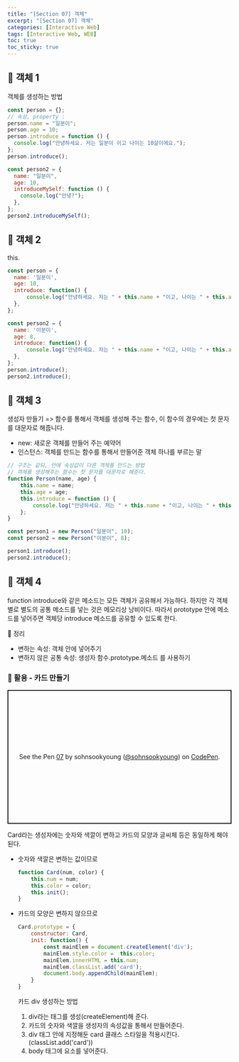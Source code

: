 ```yaml
---
title: "[Section 07] 객체"
excerpt: "[Section 07] 객체"
categories: [Interactive Web]
tags: [Interactive Web, WEB]
toc: true
toc_sticky: true
---
```


## 🔮 객체 1

객체를 생성하는 방법

```js
const person = {};
// 속성, property :
person.name = "일분이";
person.age = 10;
person.introduce = function () {
  console.log("안녕하세요. 저는 일분이 이고 나이는 10살이에요.");
};
person.introduce();

const person2 = {
  name: "일분이",
  age: 10,
  introduceMySelf: function () {
    console.log("안녕?");
  },
};
person2.introduceMySelf();
```

## 🔮 객체 2

this.

```js
const person = {
  name: '일분이', 
  age: 10,
  introduce: function() {
      console.log("안녕하세요. 저는 " + this.name + "이고, 나이는 " + this.age + "살이에요.");
  },
};

const person2 = {
  name: '이분이', 
  age: 8,
  introduce: function() {
      console.log("안녕하세요. 저는 " + this.name + "이고, 나이는 " + this.age + "살이에요.");
  },
};
person.introduce();
person2.introduce();
```

## 🔮 객체 3

생성자 만들기 => 함수를 통해서 객체를 생성해 주는 함수, 이 함수의 경우에는 첫 문자를 대문자로 해줍니다. <br>

- new: 새로운 객체를 만들어 주는 예약어
- 인스턴스: 객체를 만드는 함수를 통해서 만들어준 객체 하나를 부르는 말

```js
// 구조는 같되, 안에 속성값이 다른 객체를 만드는 방법
// 객체를 생성해주는 함수는 첫 문자를 대문자로 해준다. 
function Person(name, age) {
    this.name = name;
    this.age = age;
    this.introduce = function () {
        console.log("안녕하세요. 저는 " + this.name + "이고, 나이는 " + this.age + "살이에요.");
    };
}

const person1 = new Person("일분이", 10);
const person2 = new Person("이분이", 8);

person1.introduce();
person2.introduce();
```

## 🔮 객체 4

function introduce와 같은 메소드는 모든 객체가 공유해서 가능하다. 하지만 각 객체별로 별도의 공통 메소드를 넣는 것은 메모리상 낭비이다. 따라서 prototype 안에 메소드를 넣어주면 객체당 introduce 메소드를 공유할 수 있도록 한다. <br>

🔹 정리 <br>
- 변하는 속성: 객체 안에 넣어주기
- 변하지 않은 공통 속성: 생성자 함수.prototype.메소드 를 사용하기

### 📍 활용 - 카드 만들기

<p class="codepen" data-height="300" data-default-tab="html,result" data-slug-hash="rNdVjZp" data-user="sohnsookyoung" style="height: 300px; box-sizing: border-box; display: flex; align-items: center; justify-content: center; border: 2px solid; margin: 1em 0; padding: 1em;">
  <span>See the Pen <a href="https://codepen.io/sohnsookyoung/pen/rNdVjZp">
  07</a> by sohnsookyoung (<a href="https://codepen.io/sohnsookyoung">@sohnsookyoung</a>)
  on <a href="https://codepen.io">CodePen</a>.</span>
</p>
<script async src="https://cpwebassets.codepen.io/assets/embed/ei.js"></script>

Card라는 생성자에는 숫자와 색깔이 변하고 카드의 모양과 글씨체 등은 동일하게 해야된다. 

- 숫자와 색깔은 변하는 값이므로 
  ```js
  function Card(num, color) {
      this.num = num;
      this.color = color;
      this.init();
  }
  ```

- 카드의 모양은 변하지 않으므로 
  ```js
  Card.prototype = {
      constructor: Card,
      init: function() {
          const mainElem = document.createElement('div');
          mainElem.style.color =  this.color;
          mainElem.innerHTML = this.num;
          mainElem.classList.add('card');
          document.body.appendChild(mainElem);
      }
  }
  ```

  카드 div 생성하는 방법
  1. div라는 태그를 생성(createElement)해 준다. 
  2. 카드의 숫자와 색깔을 생성자의 속성값을 통해서 만들어준다. 
  3. div 태그 안에 지정해둔 card 클래스 스타일을 적용시킨다. (classList.add('card'))
  4. body 태그에 요소를 넣어준다. 